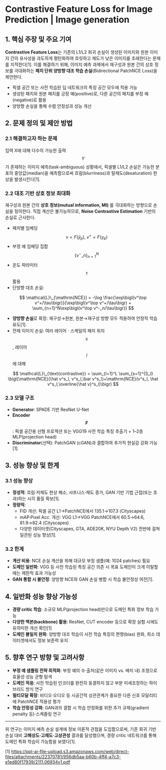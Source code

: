 # Contrastive Feature Loss for Image Prediction | Image generation

## 1. 핵심 주장 및 주요 기여  
**Contrastive Feature Loss**는 기존의 L1/L2 회귀 손실이 생성된 이미지와 원본 이미지 간의 유사성을 과도하게 평탄화하여 흐릿하고 채도가 낮은 이미지를 초래한다는 문제를 지적한다[1]. 이를 해결하기 위해, 이미지 예측 과제에서 재구성과 원본 간의 상호 정보를 극대화하는 **패치 단위 양방향 대조 학습 손실**(Bidirectional PatchNCE Loss)을 제안한다.  
- 픽셀 공간 또는 사전 학습된 딥 네트워크의 특징 공간 모두에 적용 가능  
- 생성된 패치와 원본 패치를 긍정 예(positive)로, 다른 공간의 패치를 부정 예(negative)로 활용  
- 양방향 손실을 통해 수렴 안정성과 성능 개선  

## 2. 문제 정의 및 제안 방법  
### 2.1 해결하고자 하는 문제  
입력 X에 대해 다수의 가능한 출력 $$Y$$가 존재하는 이미지 예측(task-ambiguous) 상황에서, 픽셀별 L1/L2 손실은 가능한 분포의 중앙값(median)을 예측함으로써 흐림(blurriness)과 탈채도(desaturation) 현상을 발생시킨다[1].  

### 2.2 대조 기반 상호 정보 최대화  
재구성과 원본 간의 **상호 정보(mutual information, MI)** 를 극대화하는 방향으로 손실을 정의한다. 직접 계산은 불가능하므로, **Noise Contrastive Estimation** 기반의 손실로 근사한다.  
- 패치별 임베딩 $$v = F(\hat y_p),\; v^+ = F(y_p)$$  
- 부정 예 임베딩 집합 $$\{v^-\_n\}_{n=1}^N$$  
- 온도 파라미터 $$\tau$$ 활용  
- 단방향 대조 손실:  

$$
\mathcal{L}\_{\mathrm{NCE}} = -\log \frac{\exp\bigl(v^\top v^+/\tau\bigr)}{\exp\bigl(v^\top v^+/\tau\bigr) + \sum_{n=1}^N\exp\bigl(v^\top v^-_n/\tau\bigr)}
$$  

- **양방향 손실**로 확장: 재구성→원본, 원본→재구성 방향 모두 적용하여 안정적 학습 유도[1].  
- 전체 이미지 손실: 여러 레이어ㆍ스케일의 패치 위치 $$s$$, 레이어 $$l$$에 대해  

$$
\mathcal{L}\_{\text{contrastive}} = \sum_{l=1}^L \sum_{s=1}^{S_l} \bigl(\mathrm{NCE}(\hat v^s_l, v^s_l,\bar v^s_l)+\mathrm{NCE}(v^s_l, \hat v^s_l,\overline{\hat v}^s_l)\bigr)
$$  

### 2.3 모델 구조  
- **Generator**: SPADE 기반 ResNet U-Net  
- **Encoder $$F$$**: 픽셀 공간용 선형 프로젝션 또는 VGG19 사전 학습 특징 추출기 + 1–2층 MLP(projection head)  
- **Discriminator**(선택): PatchGAN (cGAN)과 결합하여 추가적 현실감 강화 가능[1].  

## 3. 성능 향상 및 한계  
### 3.1 성능 향상  
- **정성적**: 흐림·저채도 현상 해소, 샤프니스·채도 증가, GAN 기반 기법 근접(또는 초과)하는 시각 품질 확보[1].  
- **정량적**:  
  - FID 개선: 픽셀 공간 L1→PatchNCE에서 135.1→107.3 (Cityscapes)  
  - mAP·Pixel Acc. 개선: VGG L1→VGG PatchNCE에서 60.5→64.6, 81.9→82.4 (Cityscapes)  
  - 다양한 데이터셋(Cityscapes, GTA, ADE20K, NYU Depth V2) 전반에 걸쳐 일관된 성능 향상[1].  

### 3.2 한계  
- **계산 비용**: NCE 손실 계산을 위해 대규모 부정 샘플(예: 1024 patches) 필요  
- **도메인 일반화**: VGG 등 사전 학습된 특징 공간 의존 시 목표 도메인이 크게 이탈할 때는 제한적 효과 가능성  
- **GAN 통합 시 불안정**: 양방향 NCE와 GAN 손실 병합 시 학습 불안정성 여전[1].  

## 4. 일반화 성능 향상 가능성  
- **경량 critic 학습**: 소규모 MLP(projection head)만으로 도메인 특화 정보 학습 가능  
- **다양한 백본(backbone) 활용**: ResNet, CUT encoder 등으로 확장 실험 시에도 유의미한 개선 확인[1]  
- **도메인 불일치 완화**: 양방향 대조 학습이 사전 학습 특징의 편향(bias) 완화, 희소 데이터셋에서도 정보 보존력 유지  

## 5. 향후 연구 방향 및 고려사항  
- **부정 예 샘플링 전략 최적화**: 부정 예의 수·출처(같은 이미지 vs. 배치 내) 조정으로 효율성·성능 균형 탐색  
- **도메인 적응**: 사전 학습된 인코더를 완전히 동결하지 않고 부분 미세조정하는 하이브리드 방식 연구  
- **멀티모달 확장**: 비디오·오디오 등 시공간적 상관관계가 중요한 다른 신호 모달리티에 PatchNCE 적용성 평가  
- **학습 안정성 강화**: GAN과의 결합 시 학습 안정화를 위한 추가 규제(gradient penalty 등)⋅스케줄링 연구  

---
위 연구는 이미지 예측 손실 설계에 정보 이론적 관점을 도입함으로써, 기존 회귀 기반 손실 대비 **고해상도·고채도·고상관성** 결과를 달성했으며, 경량 critic 네트워크를 통해 도메인 특화 학습이 가능함을 보였다[1].

[1] https://ppl-ai-file-upload.s3.amazonaws.com/web/direct-files/attachments/22370781/956db5aa-b60b-4ff4-a7c3-e1ed80f17939/2111.06934v1.pdf

